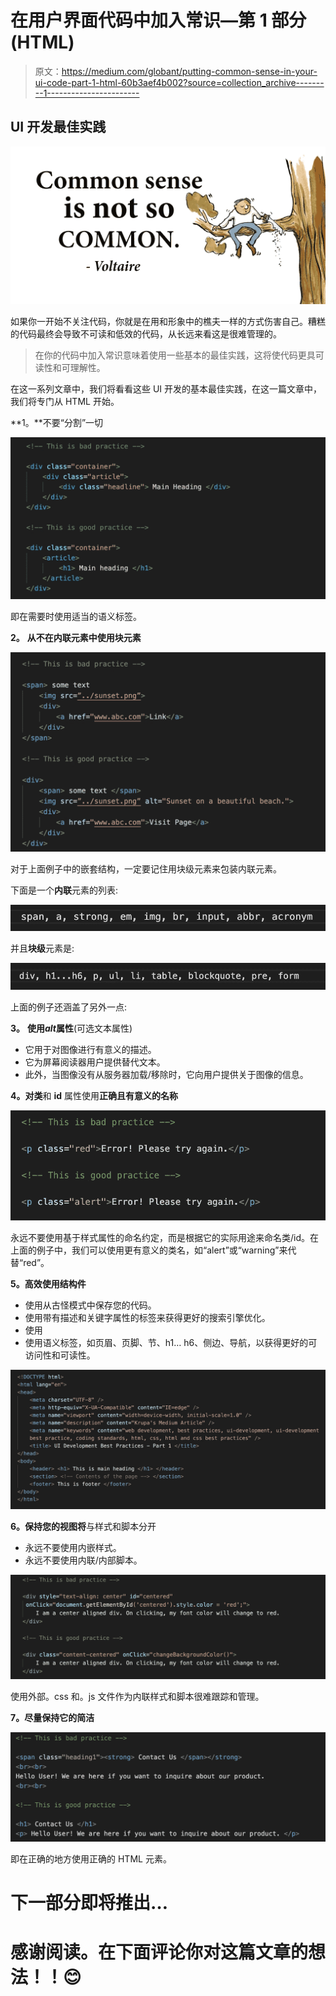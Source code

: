 # 在用户界面代码中加入常识—第 1 部分(HTML)

> 原文：<https://medium.com/globant/putting-common-sense-in-your-ui-code-part-1-html-60b3aef4b002?source=collection_archive---------1----------------------->

## UI 开发最佳实践

![](img/cecc9b840d047edc5b95001ef889a549.png)

如果你一开始不关注代码，你就是在用和形象中的樵夫一样的方式伤害自己。糟糕的代码最终会导致不可读和低效的代码，从长远来看这是很难管理的。

> 在你的代码中加入常识意味着使用一些基本的最佳实践，这将使代码更具可读性和可理解性。

在这一系列文章中，我们将看看这些 UI 开发的基本最佳实践，在这一篇文章中，我们将专门从 HTML 开始。

**1。**不要“分割”一切

![](img/830e3bf24202589655397eacc316ee60.png)

即在需要时使用适当的语义标签。

**2。** **从不在内联元素中使用块元素**

![](img/f6947c74aafd809d89c7a9390863c03f.png)

对于上面例子中的嵌套结构，一定要记住用块级元素来包装内联元素。

下面是一个**内联**元素的列表:

![](img/0b7a228dc73c28f119115df200d47c16.png)

并且**块级**元素是:

![](img/23311e9791bb3bbaa970af498d927d49.png)

上面的例子还涵盖了另外一点:

**3。** **使用*alt*属性**(可选文本属性)

*   它用于对图像进行有意义的描述。
*   它为屏幕阅读器用户提供替代文本。
*   此外，当图像没有从服务器加载/移除时，它向用户提供关于图像的信息。

**4。**对**类**和 **id** 属性使用**正确且有意义的名称**

![](img/4f28df4b35703abc0f4b66dad4c02436.png)

永远不要使用基于样式属性的命名约定，而是根据它的实际用途来命名类/id。在上面的例子中，我们可以使用更有意义的类名，如“alert”或“warning”来代替“red”。

**5。**高效使用**结构件**

*   使用从古怪模式中保存您的代码。
*   使用带有描述和关键字属性的标签来获得更好的搜索引擎优化。
*   使用<title>标签给你的页面起一个有意义的标题。</title>
*   使用语义标签，如页眉、页脚、节、h1… h6、侧边、导航，以获得更好的可访问性和可读性。

![](img/c620f881a2c707498d5d46cc7bc0e428.png)

**6。**保持您的**视图将**与样式和脚本分开

*   永远不要使用内嵌样式。
*   永远不要使用内联/内部脚本。

![](img/b393063c815ddb9e953479e1d57d9cf9.png)

使用外部。css 和。js 文件作为内联样式和脚本很难跟踪和管理。

**7。**尽量保持它的**简洁**

![](img/10e70228d2856872c247bf3c24c3c755.png)

即在正确的地方使用正确的 HTML 元素。

# 下一部分即将推出…

# 感谢阅读。在下面评论你对这篇文章的想法！！😊